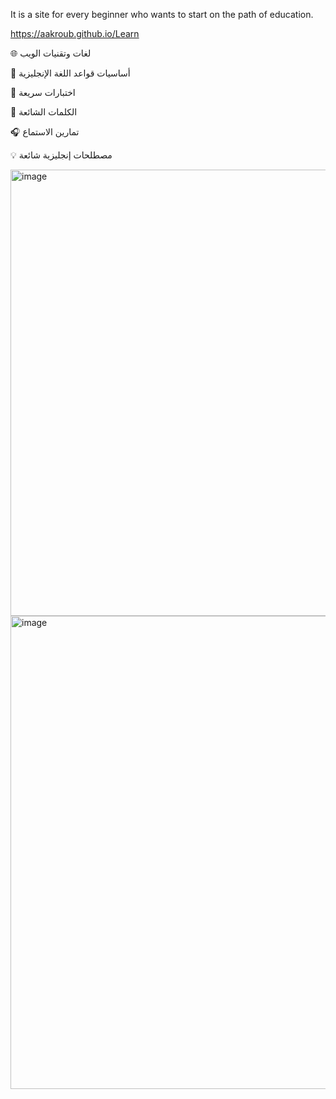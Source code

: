It is a site for every beginner who wants to start on the path of education.

https://aakroub.github.io/Learn


🌐 لغات وتقنيات الويب


📘 أساسيات قواعد اللغة الإنجليزية


🧠 اختبارات سريعة


📖 الكلمات الشائعة



🎧
تمارين الاستماع

💡
مصطلحات إنجليزية شائعة

<img width="1919" height="714" alt="image" src="https://github.com/user-attachments/assets/718acf60-bc22-46d4-8171-969bf09d5444" />

<img width="1632" height="757" alt="image" src="https://github.com/user-attachments/assets/875dffcc-1cf5-4694-ab7a-dfda994866b6" />

